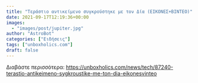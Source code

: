 ```yaml
---
title: "Τεράστιο αντικείμενο συγκρούστηκε με τον Δία (ΕΙΚΟΝΕΣ+ΒΙΝΤΕΟ)"
date: 2021-09-17T12:19:36+00:00
images:
  - "images/post/jupiter.jpg"
author: "AstroBot"
categories: ["Ειδήσεις"]
tags: ["unboxholics.com"]
draft: false
---
```




Διαβάστε περισσότερα: https://unboxholics.com/news/tech/87240-terastio-antikeimeno-sygkroustike-me-ton-dia-eikonesvinteo
